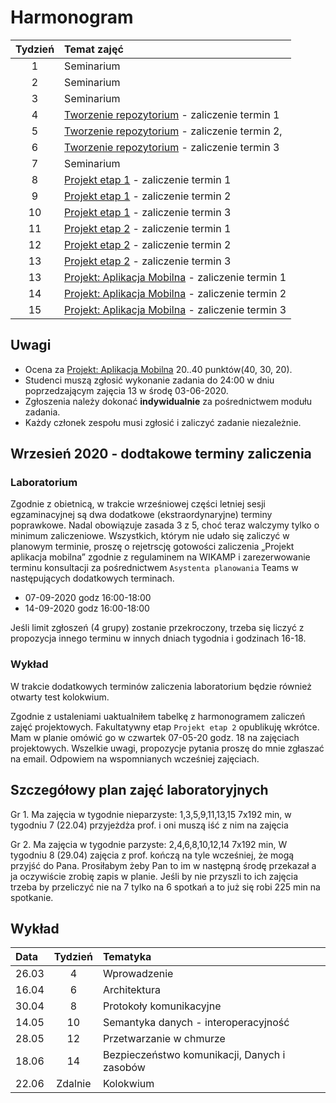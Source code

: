 # Harmonogram

| Tydzień | Temat zajęć |
| :-----: | :--------------------------------------------------------------------------------------------------------- |
| 1 | Seminarium |
| 2 | Seminarium |
| 3 | Seminarium |
| 4 | [Tworzenie repozytorium](https://ftims.edu.p.lodz.pl/mod/assign/view.php?id=73262) - zaliczenie termin 1 |
| 5 | [Tworzenie repozytorium](https://ftims.edu.p.lodz.pl/mod/assign/view.php?id=73262) - zaliczenie termin 2, |
| 6 | [Tworzenie repozytorium](https://ftims.edu.p.lodz.pl/mod/assign/view.php?id=73262) - zaliczenie termin 3 |
| 7 | Seminarium |
| 8 | [Projekt etap 1](https://ftims.edu.p.lodz.pl/mod/assign/view.php?id=73857) - zaliczenie termin 1 |
| 9 | [Projekt etap 1](https://ftims.edu.p.lodz.pl/mod/assign/view.php?id=73857) - zaliczenie termin 2 |
| 10 | [Projekt etap 1](https://ftims.edu.p.lodz.pl/mod/assign/view.php?id=73857) - zaliczenie termin 3 |
| 11 | [Projekt etap 2](https://ftims.edu.p.lodz.pl/mod/page/view.php?id=75591) - zaliczenie termin 1|
| 12 | [Projekt etap 2](https://ftims.edu.p.lodz.pl/mod/page/view.php?id=75591) - zaliczenie termin 2|
| 13 | [Projekt etap 2](https://ftims.edu.p.lodz.pl/mod/page/view.php?id=75591) - zaliczenie termin 3|
| 13 | [Projekt: Aplikacja Mobilna](https://ftims.edu.p.lodz.pl/mod/assign/view.php?id=71180) - zaliczenie termin 1 |
| 14 | [Projekt: Aplikacja Mobilna](https://ftims.edu.p.lodz.pl/mod/assign/view.php?id=71180) - zaliczenie termin 2 |
| 15 | [Projekt: Aplikacja Mobilna](https://ftims.edu.p.lodz.pl/mod/assign/view.php?id=71180) - zaliczenie termin 3 |

## Uwagi

- Ocena za [Projekt: Aplikacja Mobilna][Projekt] 20..40 punktów(40, 30, 20).
- Studenci muszą zgłosić wykonanie zadania do 24:00 w dniu poprzedzającym zajęcia 13 w środę 03-06-2020.
- Zgłoszenia należy dokonać **indywidualnie** za pośrednictwem modułu zadania.
- Każdy członek zespołu musi zgłosić i zaliczyć zadanie niezależnie.

[Projekt]: https://ftims.edu.p.lodz.pl/mod/assign/view.php?id=71180

## Wrzesień 2020 - dodtakowe terminy zaliczenia

### Laboratorium

Zgodnie z obietnicą, w trakcie wrześniowej części letniej sesji egzaminacyjnej są dwa dodatkowe (ekstraordynaryjne) terminy poprawkowe. Nadal obowiązuje zasada 3 z 5, choć teraz walczymy tylko o minimum zaliczeniowe. Wszystkich, którym nie udało się zaliczyć w planowym terminie, proszę o rejetrscję gotowości zaliczenia „Projekt aplikacja mobilna” zgodnie z regulaminem na WIKAMP i zarezerwowanie terminu konsultacji za pośrednictwem `Asystenta planowania` Teams w następujących dodatkowych terminach.

- 07-09-2020 godz 16:00-18:00
- 14-09-2020 godz 16:00-18:00

Jeśli limit zgłoszeń (4 grupy) zostanie przekroczony, trzeba się liczyć z propozycja innego terminu w innych dniach tygodnia i godzinach 16-18.

### Wykład

W trakcie dodatkowych terminów zaliczenia laboratorium będzie również otwarty test kolokwium.

Zgodnie z ustaleniami uaktualniłem tabelkę z harmonogramem zaliczeń zajęć projektowych. Fakultatywny etap `Projekt etap 2` opublikuję wkrótce. Mam w planie omówić go w czwartek 07-05-20 godz. 18 na zajęciach projektowych. Wszelkie uwagi, propozycje pytania proszę do mnie zgłaszać na email. Odpowiem na wspomnianych wcześniej zajęciach.

## Szczegółowy plan zajęć laboratoryjnych

Gr 1.
Ma zajęcia w tygodnie nieparzyste:
1,3,5,9,11,13,15 7x192 min,
w tygodniu 7 (22.04) przyjeżdża prof. i oni muszą iść z nim na zajęcia

Gr 2.
Ma zajęcia w tygodnie parzyste:
2,4,6,8,10,12,14 7x192 min,
W tygodniu 8 (29.04) zajęcia z prof. kończą na tyle wcześniej, że mogą przyjść do Pana. Prosiłabym żeby Pan to im w następną środę przekazał a ja oczywiście zrobię zapis w planie.
Jeśli by nie przyszli to ich zajęcia trzeba by przeliczyć nie na 7 tylko na 6 spotkań a to już się robi 225 min na spotkanie.

## Wykład

| Data | Tydzień | Tematyka |
| :---- | :-----: | :------------------------------------------- |
| 26.03 | 4 | Wprowadzenie |
| 16.04 | 6 | Architektura |
| 30.04 | 8 | Protokoły komunikacyjne |
| 14.05 | 10 | Semantyka danych - interoperacyjność |
| 28.05 | 12 | Przetwarzanie w chmurze |
| 18.06 | 14 | Bezpieczeństwo komunikacji, Danych i zasobów |
| 22.06 | Zdalnie | Kolokwium |
